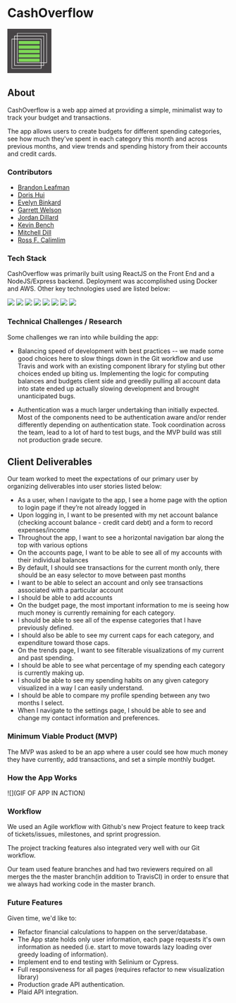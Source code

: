 # CashOverflow
<img src="./cashoverflowIcon.png" width="100" />

## About

CashOverflow is a web app aimed at providing a simple, minimalist way to track your budget and transactions.

The app allows users to create budgets for different spending categories, see how much they've spent in each category this month and across previous months, and view trends and spending history from their accounts and credit cards.

### Contributors

- [Brandon Leafman](https://github.com/bleafman)
- [Doris Hui](https://github.com/dorishui)
- [Evelyn Binkard](https://github.com/evelynbinkard)
- [Garrett Welson](https://github.com/garrettwelson)
- [Jordan Dillard](https://github.com/Jordielove)
- [Kevin Bench](https://github.com/kbench09)
- [Mitchell Dill](https://github.com/MitchellDill)
- [Ross F. Calimlim](https://github.com/rcalimlim)

### Tech Stack

CashOverflow was primarily built using ReactJS on the Front End and a NodeJS/Express backend. Deployment was accomplished using Docker and AWS. Other key technologies used are listed below:

<img src="https://lh5.googleusercontent.com/rdAoVdYKOCnmtev6t7DJrEY7mG4iYsRPqeTH0Z-OrlsVmiea3q5SMtOGNSa7HzJcyxcIcelTacG5gPNgyBoIviiNcLbohQAicvpldcfM32Klb_ewouDRd67OtYhUAU1CEZB4rBqB" width="100" />
<img src="https://lh6.googleusercontent.com/tKlT8lGB2bTDqSilr_a2y8vaO-QBUdcUIYASnslf-RAKTxUEiEBq-_gTVBP0irIP1ZWNuSvp1fouOJrQBXUr0joVmBZzNyOec4jBpOyVogPZMOYhPH6YQwYOiLdZnfuaDnFel9rn" width="100" />
<img src="https://cdn-media-1.freecodecamp.org/images/1*FDNeKIUeUnf0XdqHmi7nsw.png" width="100">
<img src="https://camo.githubusercontent.com/a3d5d65f55fd84b8401db7336ebe85506f069ca6/68747470733a2f2f6c68352e676f6f676c6575736572636f6e74656e742e636f6d2f707150525779434d75333943553447414552483358493066726932754a7a4d7465495635742d34714147353636494a576458524142784c6a56316a7764567649442d4e76467733555367794d3846584335775f7941696d597a344659316756456d39365964324a515a682d70596c33336c4870624f49372d332d75546978716758315848526b6572" width="100">
<img src="https://miro.medium.com/max/642/1*ReJCeRt3UrdFp65T8mWs1A.png" width="100">
<img src="https://www.docker.com/sites/default/files/d8/styles/role_icon/public/2019-07/Moby-logo.png?itok=sYH_JEaJ" width="100">
<img src="https://upload.wikimedia.org/wikipedia/commons/thumb/9/93/Amazon_Web_Services_Logo.svg/150px-Amazon_Web_Services_Logo.svg.png" width="100">
<img src="https://cloud.mongodb.com/static/images/mdb_logo.svg" width='100'/>

### Technical Challenges / Research

Some challenges we ran into while building the app:

- Balancing speed of development with best practices -- we made some good choices here to slow things down in the Git workflow and use Travis and work with an existing component library for styling but other choices ended up biting us. Implementing the logic for computing balances and budgets client side and greedily pulling all account data into state ended up actually slowing development and brought unanticipated bugs.

- Authentication was a much larger undertaking than initially expected. Most of the components need to be authentication aware and/or render differently depending on authentication state. Took coordination across the team, lead to a lot of hard to test bugs, and the MVP build was still not production grade secure.

## Client Deliverables

Our team worked to meet the expectations of our primary user by organizing deliverables into user stories listed below:

- As a user, when I navigate to the app, I see a home page with the option to login page if they’re not already logged in
- Upon logging in, I want to be presented with my net account balance (checking account balance - credit card debt) and a form to record expenses/income
- Throughout the app, I want to see a horizontal navigation bar along the top with various options
- On the accounts page, I want to be able to see all of my accounts with their individual balances
- By default, I should see transactions for the current month only, there should be an easy selector to move between past months
- I want to be able to select an account and only see transactions associated with a particular account
- I should be able to add accounts
- On the budget page, the most important information to me is seeing how much money is currently remaining for each category.
- I should be able to see all of the expense categories that I have previously defined.
- I should also be able to see my current caps for each category, and expenditure toward those caps.
- On the trends page, I want to see filterable visualizations of my current and past spending.
- I should be able to see what percentage of my spending each category is currently making up.
- I should be able to see my spending habits on any given category visualized in a way I can easily understand.
- I should be able to compare my profile spending between any two months I select.
- When I navigate to the settings page, I should be able to see and change my contact information and preferences.

### Minimum Viable Product (MVP)

The MVP was asked to be an app where a user could see how much money they have currently, add transactions, and set a simple monthly budget.

### How the App Works

![](GIF OF APP IN ACTION)

### Workflow

We used an Agile workflow with Github's new Project feature to keep track of tickets/issues, milestones, and sprint progression.

The project tracking features also integrated very well with our Git workflow.

Our team used feature branches and had two reviewers required on all merges the the master branch(in addition to TravisCI) in order to ensure that we always had working code in the master branch.

### Future Features

Given time, we'd like to:

- Refactor financial calculations to happen on the server/database.
- The App state holds only user information, each page requests it's own information as needed (i.e. start to move towards lazy loading over greedy loading of information).
- Implement end to end testing with Selinium or Cypress.
- Full responsiveness for all pages (requires refactor to new visualization library)
- Production grade API authentication.
- Plaid API integration.
